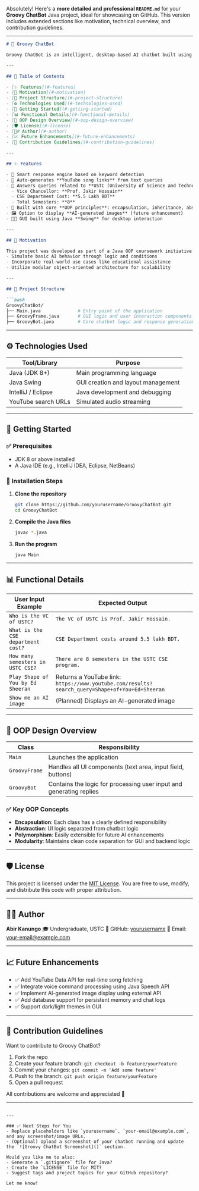 Absolutely! Here's a **more detailed and professional `README.md`** for your **Groovy ChatBot** Java project, ideal for showcasing on GitHub. This version includes extended sections like motivation, technical overview, and contribution guidelines.

---

````markdown
# 🤖 Groovy ChatBot

Groovy ChatBot is an intelligent, desktop-based AI chatbot built using **Java** and **Swing**. Designed to simulate conversation, assist with university-related queries, and even play YouTube songs, Groovy is a demonstration of modern Java GUI development and Object-Oriented Programming (OOP) principles.

---

## 📌 Table of Contents

- [✨ Features](#-features)
- [🎯 Motivation](#-motivation)
- [📐 Project Structure](#-project-structure)
- [⚙️ Technologies Used](#️-technologies-used)
- [🚀 Getting Started](#-getting-started)
- [📊 Functional Details](#-functional-details)
- [🧠 OOP Design Overview](#-oop-design-overview)
- [🛡️ License](#️-license)
- [🙋‍♂️ Author](#-author)
- [📈 Future Enhancements](#-future-enhancements)
- [🤝 Contribution Guidelines](#-contribution-guidelines)

---

## ✨ Features

- 💬 Smart response engine based on keyword detection
- 🎵 Auto-generates **YouTube song links** from text queries
- 🏫 Answers queries related to **USTC (University of Science and Technology Chittagong)**:
  - Vice Chancellor: **Prof. Jakir Hossain**
  - CSE Department Cost: **5.5 Lakh BDT**
  - Total Semesters: **8**
- 🧠 Built with core **OOP principles**: encapsulation, inheritance, abstraction
- 🖼️ Option to display **AI-generated images** (future enhancement)
- 👨‍💻 GUI built using Java **Swing** for desktop interaction

---

## 🎯 Motivation

This project was developed as part of a Java OOP coursework initiative to demonstrate how Java GUI applications can:
- Simulate basic AI behavior through logic and conditions
- Incorporate real-world use cases like educational assistance
- Utilize modular object-oriented architecture for scalability

---

## 📐 Project Structure

```bash
GroovyChatBot/
├── Main.java              # Entry point of the application
├── GroovyFrame.java       # GUI logic and user interaction components
├── GroovyBot.java         # Core chatbot logic and response generation
````

---

## ⚙️ Technologies Used

| Tool/Library        | Purpose                            |
| ------------------- | ---------------------------------- |
| Java (JDK 8+)       | Main programming language          |
| Java Swing          | GUI creation and layout management |
| IntelliJ / Eclipse  | Java development and debugging     |
| YouTube search URLs | Simulated audio streaming          |

---

## 🚀 Getting Started

### ✅ Prerequisites

* JDK 8 or above installed
* A Java IDE (e.g., IntelliJ IDEA, Eclipse, NetBeans)

### 🔧 Installation Steps

1. **Clone the repository**

   ```bash
   git clone https://github.com/yourusername/GroovyChatBot.git
   cd GroovyChatBot
   ```

2. **Compile the Java files**

   ```bash
   javac *.java
   ```

3. **Run the program**

   ```bash
   java Main
   ```

---

## 📊 Functional Details

| User Input Example                 | Expected Output                                                                                |
| ---------------------------------- | ---------------------------------------------------------------------------------------------- |
| `Who is the VC of USTC?`           | `The VC of USTC is Prof. Jakir Hossain.`                                                       |
| `What is the CSE department cost?` | `CSE Department costs around 5.5 lakh BDT.`                                                    |
| `How many semesters in USTC CSE?`  | `There are 8 semesters in the USTC CSE program.`                                               |
| `Play Shape of You by Ed Sheeran`  | Returns a YouTube link: `https://www.youtube.com/results?search_query=Shape+of+You+Ed+Sheeran` |
| `Show me an AI image`              | (Planned) Displays an AI-generated image                                                       |

---

## 🧠 OOP Design Overview

| Class         | Responsibility                                                      |
| ------------- | ------------------------------------------------------------------- |
| `Main`        | Launches the application                                            |
| `GroovyFrame` | Handles all UI components (text area, input field, buttons)         |
| `GroovyBot`   | Contains the logic for processing user input and generating replies |

### ✅ Key OOP Concepts

* **Encapsulation**: Each class has a clearly defined responsibility
* **Abstraction**: UI logic separated from chatbot logic
* **Polymorphism**: Easily extensible for future AI enhancements
* **Modularity**: Maintains clean code separation for GUI and backend logic

---

## 🛡️ License

This project is licensed under the [MIT License](LICENSE).
You are free to use, modify, and distribute this code with proper attribution.

---

## 🙋‍♂️ Author

**Abir Kanungo**
🎓 Undergraduate, USTC
🔗 GitHub: [yourusername](https://github.com/yourusername)
📧 Email: [your-email@example.com](mailto:your-email@example.com)

---

## 📈 Future Enhancements

* ✅ Add YouTube Data API for real-time song fetching
* ✅ Integrate voice command processing using Java Speech API
* ✅ Implement AI-generated image display using external API
* ✅ Add database support for persistent memory and chat logs
* ✅ Support dark/light themes in GUI

---

## 🤝 Contribution Guidelines

Want to contribute to Groovy ChatBot?

1. Fork the repo
2. Create your feature branch: `git checkout -b feature/yourFeature`
3. Commit your changes: `git commit -m 'Add some feature'`
4. Push to the branch: `git push origin feature/yourFeature`
5. Open a pull request

All contributions are welcome and appreciated 🙌

---

```

---

### ✅ Next Steps for You
- Replace placeholders like `yourusername`, `your-email@example.com`, and any screenshot/image URLs.
- (Optional) Upload a screenshot of your chatbot running and update the `![Groovy ChatBot Screenshot]()` section.

Would you like me to also:
- Generate a `.gitignore` file for Java?
- Create the `LICENSE` file for MIT?
- Suggest tags and project topics for your GitHub repository?

Let me know!
```
